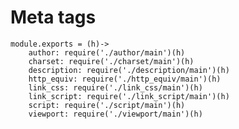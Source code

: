 # Meta tags

	module.exports = (h)->
		author: require('./author/main')(h)
		charset: require('./charset/main')(h)
		description: require('./description/main')(h)
		http_equiv: require('./http_equiv/main')(h)
		link_css: require('./link_css/main')(h)
		link_script: require('./link_script/main')(h)
		script: require('./script/main')(h)
		viewport: require('./viewport/main')(h)
